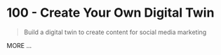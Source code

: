 # 100 - Create Your Own Digital Twin

> Build a digital twin to create content for social media marketing

MORE ...
